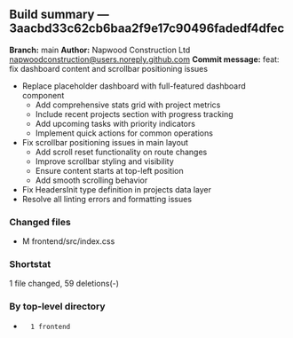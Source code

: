 ## Build summary — 3aacbd33c62cb6baa2f9e17c90496fadedf4dfec

**Branch:** main
**Author:** Napwood Construction Ltd <napwoodconstruction@users.noreply.github.com>
**Commit message:** feat: fix dashboard content and scrollbar positioning issues

- Replace placeholder dashboard with full-featured dashboard component
  - Add comprehensive stats grid with project metrics
  - Include recent projects section with progress tracking
  - Add upcoming tasks with priority indicators
  - Implement quick actions for common operations
- Fix scrollbar positioning issues in main layout
  - Add scroll reset functionality on route changes
  - Improve scrollbar styling and visibility
  - Ensure content starts at top-left position
  - Add smooth scrolling behavior
- Fix HeadersInit type definition in projects data layer
- Resolve all linting errors and formatting issues

### Changed files
 - M	frontend/src/index.css

### Shortstat
 1 file changed, 59 deletions(-)

### By top-level directory
 -       1 frontend
